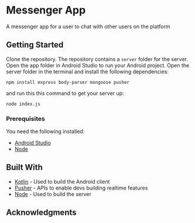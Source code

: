 # Messenger App
A messenger app for a user to chat with other users on the platform

## Getting Started

Clone the repository. The repository contains a `server` folder for the server. Open the app folder in Android Studio to run your Android project. Open the server folder in the terminal and install the following dependencies:

```
npm install express body-parser mongoose pusher
```

and run this this command to get your server up: 

```
node index.js
```

### Prerequisites

You need the following installed:

* [Android Studio](https://developer.android.com/studio/index)
* [Node](http://nodejs.org)


## Built With

* [Kotlin](https://kotlinlang.org/) - Used to build the Android client
* [Pusher](https://pusher.com/) - APIs to enable devs building realtime features
* [Node](http://nodejs.org) - Used to build the server

## Acknowledgments
